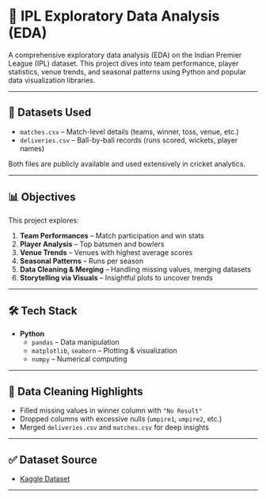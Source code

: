 # 🏏 IPL Exploratory Data Analysis (EDA)

A comprehensive exploratory data analysis (EDA) on the Indian Premier League (IPL) dataset. This project dives into team performance, player statistics, venue trends, and seasonal patterns using Python and popular data visualization libraries.

---

## 📁 Datasets Used

- `matches.csv` – Match-level details (teams, winner, toss, venue, etc.)
- `deliveries.csv` – Ball-by-ball records (runs scored, wickets, player names)

Both files are publicly available and used extensively in cricket analytics.

---

## 📊 Objectives

This project explores:

1. **Team Performances** – Match participation and win stats  
2. **Player Analysis** – Top batsmen and bowlers  
3. **Venue Trends** – Venues with highest average scores  
4. **Seasonal Patterns** – Runs per season  
5. **Data Cleaning & Merging** – Handling missing values, merging datasets  
6. **Storytelling via Visuals** – Insightful plots to uncover trends

---

## 🛠️ Tech Stack

- **Python**
  - `pandas` – Data manipulation
  - `matplotlib`, `seaborn` – Plotting & visualization
  - `numpy` – Numerical computing

---

## 🧹 Data Cleaning Highlights

- Filled missing values in winner column with `"No Result"`
- Dropped columns with excessive nulls (`umpire1`, `umpire2`, etc.)
- Merged `deliveries.csv` and `matches.csv` for deep insights

---

## ✅ Dataset Source

- [Kaggle Dataset](https://www.kaggle.com/datasets/nowke9/ipldata)

---
